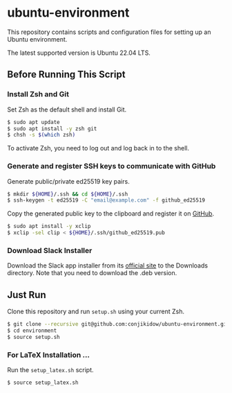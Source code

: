# ubuntu-environment
This repository contains scripts and configuration files for setting up an Ubuntu environment.

The latest supported version is Ubuntu 22.04 LTS.

## Before Running This Script
### Install Zsh and Git

Set Zsh as the default shell and install Git.

```bash
$ sudo apt update
$ sudo apt install -y zsh git
$ chsh -s $(which zsh)
```

To activate Zsh, you need to log out and log back in to the shell.

### Generate and register SSH keys to communicate with GitHub

Generate public/private ed25519 key pairs.

```zsh
$ mkdir ${HOME}/.ssh && cd ${HOME}/.ssh
$ ssh-keygen -t ed25519 -C "email@example.com" -f github_ed25519
```

Copy the generated public key to the clipboard and register it on [GitHub](https://github.com/settings/keys).

```zsh
$ sudo apt install -y xclip
$ xclip -sel clip < ${HOME}/.ssh/github_ed25519.pub
```

### Download Slack Installer

Download the Slack app installer from its [official site](https://slack.com/downloads/linux) to the Downloads directory.
Note that you need to download the .deb version.

## Just Run

Clone this repository and run `setup.sh` using your current Zsh.

```zsh
$ git clone --recursive git@github.com:conjikidow/ubuntu-environment.git ${HOME}/environment
$ cd environment
$ source setup.sh
```

### For LaTeX Installation ...

Run the `setup_latex.sh` script.

```zsh
$ source setup_latex.sh
```